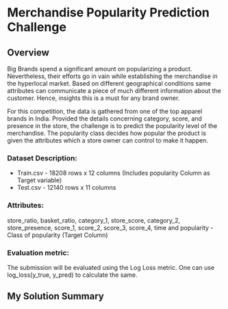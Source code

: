 # Merchandise Popularity Prediction Challenge

## Overview

Big Brands spend a significant amount on popularizing a product. Nevertheless, their efforts go in vain while establishing the merchandise in the hyperlocal market. Based on different geographical conditions same attributes can communicate a piece of much different information about the customer. Hence, insights this is a must for any brand owner. 

For this competition, the data is gathered from one of the top apparel brands in India. Provided the details concerning category, score, and presence in the store, the challenge is to predict the popularity level of the merchandise. The popularity class decides how popular the product is given the attributes which a store owner can control to make it happen.

### Dataset Description:

* Train.csv - 18208 rows x 12 columns (Includes popularity Column as Target variable)
* Test.csv - 12140 rows x 11 columns

### Attributes:

store_ratio, basket_ratio, category_1, store_score, category_2, store_presence, score_1, score_2, score_3, score_4, time and popularity - Class of popularity (Target Column)


### Evaluation metric: 

The submission will be evaluated using the Log Loss metric. One can use log_loss(y_true, y_pred) to calculate the same.

## My Solution Summary

